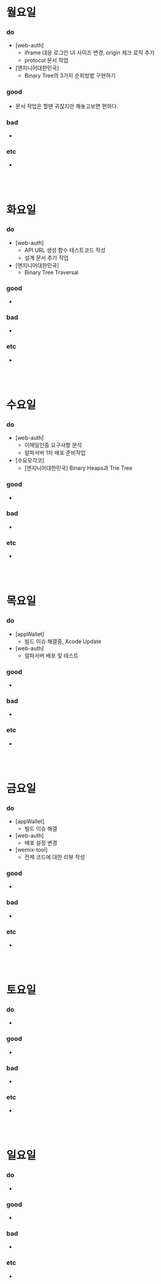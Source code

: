 # 월요일 
### do
- [web-auth]
  - iframe 대응 로그인 UI 사이즈 변경, origin 체크 로직 추가
  - protocol 문서 작업
- [엔지니어대한민국] 
  - Binary Tree의 3가지 순회방법 구현하기

### good
- 문서 작업은 할땐 귀찮지만 해놓고보면 편하다.

### bad
- 

### etc
- 

<br /><br />

# 화요일
### do
- [web-auth]
  - API URL 생성 함수 테스트코드 작성
  - 설계 문서 추가 작업
- [엔지니어대한민국] 
  - Binary Tree Traversal

### good
-

### bad
-

### etc
-

<br /><br />

# 수요일
### do
- [web-auth]
  - 이메일인증 요구사항 분석
  - 알파서버 1차 배포 준비작업
- [수요모각코]  
  - [엔지니어대한민국] Binary Heaps과 Trie Tree

### good
- 

### bad
-

### etc
-

<br /><br />

# 목요일 
### do
- [appWallet]
  - 빌드 이슈 해결중, Xcode Update
- [web-auth]
  - 알파서버 배포 및 테스트

### good
-

### bad
-

### etc
- 

<br /><br />

# 금요일
### do
- [appWallet]
  - 빌드 이슈 해결
- [web-auth]
  - 배포 설정 변경
- [wemix-tool]
  - 전체 코드에 대한 리뷰 작성

### good
-

### bad
-

### etc
- 

<br /><br />

# 토요일 
### do
-

### good
-
 
### bad
-

### etc
-

<br /><br />

# 일요일
### do
-

### good
-

### bad
- 

### etc
-

<br /><br />
